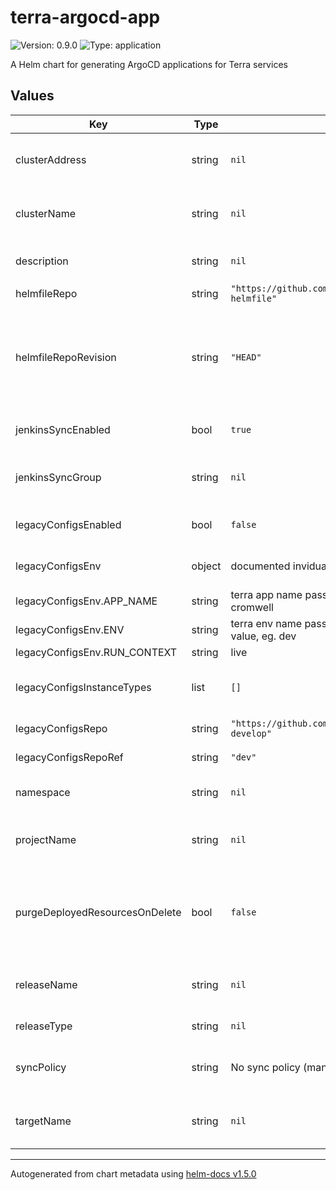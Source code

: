 # terra-argocd-app

![Version: 0.9.0](https://img.shields.io/badge/Version-0.9.0-informational?style=flat-square) ![Type: application](https://img.shields.io/badge/Type-application-informational?style=flat-square)

A Helm chart for generating ArgoCD applications for Terra services

## Values

| Key | Type | Default | Description |
|-----|------|---------|-------------|
| clusterAddress | string | `nil` | Required. The control plane address of the cluster that is being deployed to. Eg. "https://35.238.186.116" |
| clusterName | string | `nil` | Required. The name of the cluster (as defined in ArgoCD) that is being deployed to. Eg. terra-dev |
| description | string | `nil` | Optional. Description for this app. Eg. "Applications for Leo in Terra's dev environment" |
| helmfileRepo | string | `"https://github.com/broadinstitute/terra-helmfile"` | URL for Terra's helmfile repo |
| helmfileRepoRevision | string | `"HEAD"` | Target revision of terra-helmfile to deploy. We follow GitOps, so HEAD/master branch of terra-helmfile is "the desired state of the world", but occasionally it is useful to deploy off a terra-helmfile PR branch |
| jenkinsSyncEnabled | bool | `true` | Deprecated. Enable Jenkins-triggered syncs during monolith release promotions. |
| jenkinsSyncGroup | string | `nil` | Optional. Add this to the group of apps Jenkins syncs during a deploy. Eg. "dev", "alpha", "prod" |
| legacyConfigsEnabled | bool | `false` | Whether to create a separate application to sync values from firecloud-develop |
| legacyConfigsEnv | object | documented invidually | Any additional environment variables to pass in to the configure.rb process. |
| legacyConfigsEnv.APP_NAME | string | terra app name passed in via .app value, eg. cromwell | configure.rb app name |
| legacyConfigsEnv.ENV | string | terra env name passed in via .environment value, eg. dev | configure.rb env name |
| legacyConfigsEnv.RUN_CONTEXT | string | live | configure.rb run context |
| legacyConfigsInstanceTypes | list | `[]` | Which instance types to render consul-template configs for (passed to consul-template via INSTANCE_TYPE env var) |
| legacyConfigsRepo | string | `"https://github.com/broadinstitute/firecloud-develop"` | Repo to pull legacy configs from |
| legacyConfigsRepoRef | string | `"dev"` | Branch/ref to pull legacy configs from |
| namespace | string | `nil` | Required. The namespace where the release is being deployed to. Eg. "terra-dev" |
| projectName | string | `nil` | Required. Name of the project this ArgoCD application belongs to. Eg. "terra-dev", "terra-cluster-dev" |
| purgeDeployedResourcesOnDelete | bool | `false` | If an ArgoCD Application is deleted, purge deployed resources as well. Eg. if the `cromwell-dev` app is deleted, delete all the deployed Cromwell pods/secrets/etc from the dev cluster |
| releaseName | string | `nil` | Required. The name of the Helm chart that is being deployed. Eg. "leonardo", "diskmanager" |
| releaseType | string | `nil` | Required. The type of release. Either "app" or "cluster" |
| syncPolicy | string | No sync policy (manual) | Optional: Sync policy for the ArgoCD app. See https://argoproj.github.io/argo-cd/user-guide/auto_sync/ |
| targetName | string | `nil` | Required. The name of the Terra environment or cluster that is being deployed to. Eg. "dev", "terra-prod" |

----------------------------------------------
Autogenerated from chart metadata using [helm-docs v1.5.0](https://github.com/norwoodj/helm-docs/releases/v1.5.0)
